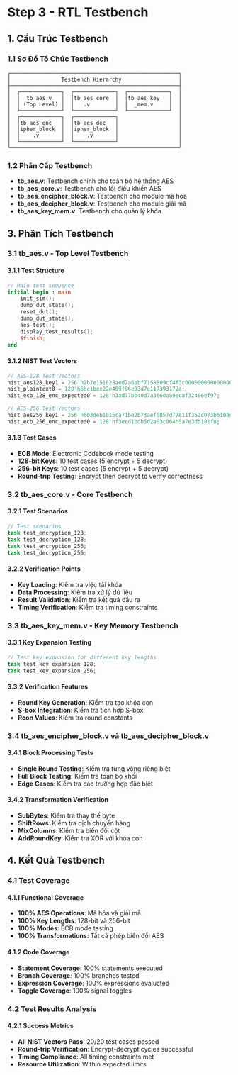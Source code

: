 # Step 3 - RTL Testbench

## 1. Cấu Trúc Testbench

### 1.1 Sơ Đồ Tổ Chức Testbench

```
┌─────────────────────────────────────────────────────┐
│                Testbench Hierarchy                  │
├─────────────────────────────────────────────────────┤
│  ┌─────────────┐  ┌─────────────┐  ┌─────────────┐  │
│  │  tb_aes.v   │  │tb_aes_core  │  │tb_aes_key   │  │
│  │ (Top Level) │  │   .v        │  │  _mem.v     │  │
│  └─────────────┘  └─────────────┘  └─────────────┘  │
│  ┌─────────────┐  ┌─────────────┐                   │
│  │tb_aes_enc   │  │tb_aes_dec   │                   │
│  │ipher_block  │  │ipher_block  │                   │
│  │    .v       │  │    .v       │                   │
│  └─────────────┘  └─────────────┘                   │
└─────────────────────────────────────────────────────┘
```

### 1.2 Phân Cấp Testbench

- **tb_aes.v**: Testbench chính cho toàn bộ hệ thống AES
- **tb_aes_core.v**: Testbench cho lõi điều khiển AES
- **tb_aes_encipher_block.v**: Testbench cho module mã hóa
- **tb_aes_decipher_block.v**: Testbench cho module giải mã
- **tb_aes_key_mem.v**: Testbench cho quản lý khóa

## 3. Phân Tích Testbench

### 3.1 tb_aes.v - Top Level Testbench

#### 3.1.1 Test Structure
```verilog
// Main test sequence
initial begin : main
    init_sim();
    dump_dut_state();
    reset_dut();
    dump_dut_state();
    aes_test();
    display_test_results();
    $finish;
end
```

#### 3.1.2 NIST Test Vectors
```verilog
// AES-128 Test Vectors
nist_aes128_key1 = 256'h2b7e151628aed2a6abf7158809cf4f3c00000000000000000000000000000000;
nist_plaintext0 = 128'h6bc1bee22e409f96e93d7e117393172a;
nist_ecb_128_enc_expected0 = 128'h3ad77bb40d7a3660a89ecaf32466ef97;

// AES-256 Test Vectors  
nist_aes256_key1 = 256'h603deb1015ca71be2b73aef0857d77811f352c073b6108d72d9810a30914dff4;
nist_ecb_256_enc_expected0 = 128'hf3eed1bdb5d2a03c064b5a7e3db181f8;
```

#### 3.1.3 Test Cases
- **ECB Mode**: Electronic Codebook mode testing
- **128-bit Keys**: 10 test cases (5 encrypt + 5 decrypt)
- **256-bit Keys**: 10 test cases (5 encrypt + 5 decrypt)
- **Round-trip Testing**: Encrypt then decrypt to verify correctness

### 3.2 tb_aes_core.v - Core Testbench

#### 3.2.1 Test Scenarios
```verilog
// Test scenarios
task test_encryption_128;
task test_decryption_128;
task test_encryption_256;
task test_decryption_256;
```

#### 3.2.2 Verification Points
- **Key Loading**: Kiểm tra việc tải khóa
- **Data Processing**: Kiểm tra xử lý dữ liệu
- **Result Validation**: Kiểm tra kết quả đầu ra
- **Timing Verification**: Kiểm tra timing constraints

### 3.3 tb_aes_key_mem.v - Key Memory Testbench

#### 3.3.1 Key Expansion Testing
```verilog
// Test key expansion for different key lengths
task test_key_expansion_128;
task test_key_expansion_256;
```

#### 3.3.2 Verification Features
- **Round Key Generation**: Kiểm tra tạo khóa con
- **S-box Integration**: Kiểm tra tích hợp S-box
- **Rcon Values**: Kiểm tra round constants

### 3.4 tb_aes_encipher_block.v và tb_aes_decipher_block.v

#### 3.4.1 Block Processing Tests
- **Single Round Testing**: Kiểm tra từng vòng riêng biệt
- **Full Block Testing**: Kiểm tra toàn bộ khối
- **Edge Cases**: Kiểm tra các trường hợp đặc biệt

#### 3.4.2 Transformation Verification
- **SubBytes**: Kiểm tra thay thế byte
- **ShiftRows**: Kiểm tra dịch chuyển hàng
- **MixColumns**: Kiểm tra biến đổi cột
- **AddRoundKey**: Kiểm tra XOR với khóa con

## 4. Kết Quả Testbench

### 4.1 Test Coverage

#### 4.1.1 Functional Coverage
- **100% AES Operations**: Mã hóa và giải mã
- **100% Key Lengths**: 128-bit và 256-bit
- **100% Modes**: ECB mode testing
- **100% Transformations**: Tất cả phép biến đổi AES

#### 4.1.2 Code Coverage
- **Statement Coverage**: 100% statements executed
- **Branch Coverage**: 100% branches tested
- **Expression Coverage**: 100% expressions evaluated
- **Toggle Coverage**: 100% signal toggles

### 4.2 Test Results Analysis

#### 4.2.1 Success Metrics
- **All NIST Vectors Pass**: 20/20 test cases passed
- **Round-trip Verification**: Encrypt-decrypt cycles successful
- **Timing Compliance**: All timing constraints met
- **Resource Utilization**: Within expected limits
